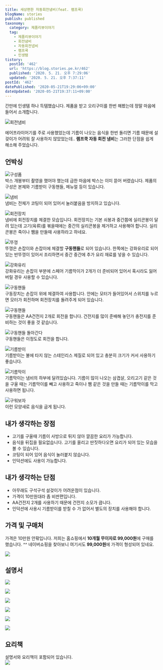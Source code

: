 ```yaml
---
title: 새상편한 자동회전냄비(feat. 램프쿡)
blogName: stories
publish: published
taxonomy:
  category: 제품리뷰이야기
  tag:
    - 제품리뷰이야기
    - 회전냄비
    - 자동회전냅비
    - 램프쿡
    - 인생탬
tistory:
  postId: '462'
  url: 'https://blog.stories.pe.kr/462'
  published: '2020. 5. 21. 오후 7:29:06'
  updated: '2020. 5. 21. 오후 7:37:11'
postId: '462'
datePublished: '2020-05-21T19:29:06+09:00'
dateUpdated: '2020-05-21T19:37:11+09:00'
---
```





간만에 인생템 하나 득템했습니다. 제품을 받고 오리구이를 한번 해봤는데 정말 마음에 들어서 소개합니다. 

![회전냄비](./images/20200521_162946_1.gif)  

에어프라이어기를 주로 사용했었는데 기름이 나오는 음식을 한번 돌리면 기름 때문에 설겆이가 어려워 잘 사용하지 않았었는데.. **램프쿡 자동 회전 냄비**는 그러한 단점을 쉽게 해소해 주었습니다.   

## 언박싱  

![구성품](images/2020-05-21-18-59-06.png)  
박스 개봉부터 촬영을 했어야 했는데 급한 마음에 박스는 이미 뜯어 버렸습니다. 제품의 구성은 본체와 기름받이 구동핸들, 메뉴얼 등이 있습니다. 

![냄비](images/2020-05-21-19-02-33.png)  
냄비는 전체가 코팅이 되어 있어서 눌러붙음을 방지하고 있습니다. 

![회전장치](images/2020-05-21-19-03-44.png)  
냄비에 회전장치를 체결한 모습입니다. 회전장치는 기본 쇠봉과 중간쯤에 실리콘봉이 달려 있는데 고기(육류)를 볶을때에는 중간의 실리콘봉을 제거하고 사용해야 합니다. 실리콘봉은 죽이나 쨈을 만들때 사용하라고 하네요.  

![뚜껑](images/2020-05-21-19-06-57.png)   
뚜껑은 손잡이와 손잡이에 체결할 **구동핸들**로 되어 있습니다. 한쪽에는 강화유리로 되어 있는 반뚜껑이 있어서 조리하면서 중간 중간에 추가 요리 재료를 넣을 수 있습니다. 

![강화유리](images/2020-05-21-19-10-22.png)  
강화유리는 손잡이 부분에 스페어 기름막이가 2개가 더 준비되어 있어서 혹시라도 잃어버릴 경우 사용할 수 있습니다.  

![구동핸들](images/2020-05-21-19-11-57.png)  
구동장치는 손잡이 위에 체결하여 사용합니다. 안에는 모터가 들어있어서 스위치를 누르면 모터가 회전하며 회전장치를 돌려주게 되어 있습니다.  

![구동핸들](images/2020-05-21-19-13-33.png)  
구동핸들은 AA건전지 2개로 회전을 합니다. 건전지를 많이 준배해 놓던가 충전지를 준비하는 것이 좋을 것 같습니다.   

![구동핸들 돌아간다](./images/20200521_162335_1.gif)  
구동핸들은 이정도로 회전을 합니다.  

![기름받이](images/2020-05-21-19-14-32.png)  
기름받이는 불에 타지 않는 스테인리스 제질로 되어 있고 충분히 크기가 커서 사용하기 좋습니다.  

![기름막이](images/2020-05-21-19-15-25.png)   
기름막이는 냄비의 하부에 달려있습니다. 기름이 많이 나오는 삼겹살, 오리고기 같은 것을 구울 때는 기름막이를 빼고 사용하고 죽이나 쨈 같은 것을 만들 때는 기름막이를 막고 사용하면 됩니다.  

![구워보자](images/2020-05-21-19-26-25.png)  
이런 모양새로 음식을 굽게 됩니다. 



## 내가 생각하는 장점  
- 고기를 구울때 기름이 사방으로 튀지 않아 깔끔한 요리가 가능합니다. 
- 음식을 뒤집을 필요없습니다. 고기를 올리고 딴짓하다오면 요리가 되어 있는 모습을 볼 수 있습니다. 
- 코팅이 되어 있어 음식이 눌러붙지 않습니다. 
- 인덕션에도 사용이 가능합니다. 


## 내가 생각하는 단점  
- 아무래도 구석구석 설겆이가 어려운점이 있습니다. 
- 가격이 10만원대라 좀 비싼편입니다. 
- AA건전지 2개를 사용하기 때문에 건전지 소모가 큽니다.  
- 인덕션에 사용시 기름받이를 받칠 수 가 없어서 별도의 장치를 사용해야 합니다. 


## 가격 및 구매처  
가격은 10만원 안팎입니다. 저희는 홈쇼핑에서 **10개월 무이자로 99,000원**에 구매를 했습니다. ^^
네이버쇼핑을 찾아보니 여기서도 **99,000원**에 가격이 형성되어 있네요. 

![](images/2020-05-21-19-25-30.png)  


## 설명서  

![](images/2020-05-21-19-25-57.png)  

![](images/2020-05-21-19-27-01.png)  

![](images/2020-05-21-19-27-12.png)  

![](images/2020-05-21-19-27-21.png)  

![](images/2020-05-21-19-27-31.png)  

![](images/2020-05-21-19-27-40.png)  

## 요리책   
설명서와 요리책이 포함되어 있습니다.  
![](images/2020-05-21-19-27-58.png)  



